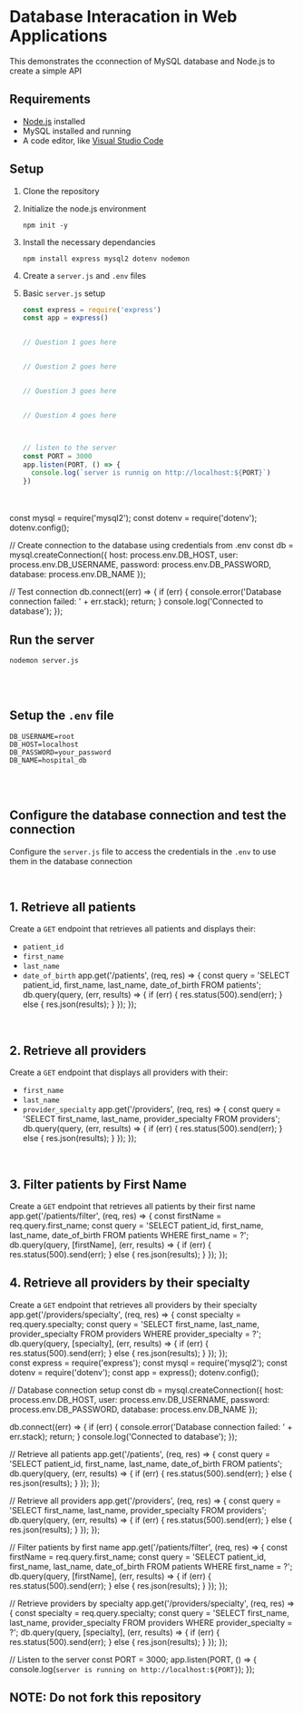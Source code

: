 # Database Interacation in Web Applications

This demonstrates the cconnection of MySQL database and Node.js to create a simple API

## Requirements
- [Node.js](https://nodejs.org/) installed
-  MySQL installed and running
-  A code editor, like [Visual Studio Code](https://code.visualstudio.com/download)

## Setup
1. Clone the repository
2. Initialize the node.js environment
   ```
   npm init -y
   ```
3. Install the necessary dependancies
   ```
   npm install express mysql2 dotenv nodemon
   ```
4. Create a ``` server.js ``` and ```.env``` files
5. Basic ```server.js``` setup
   <br>
   
   ```js
   const express = require('express')
   const app = express()

   
   // Question 1 goes here


   // Question 2 goes here


   // Question 3 goes here


   // Question 4 goes here

   

   // listen to the server
   const PORT = 3000
   app.listen(PORT, () => {
     console.log(`server is runnig on http://localhost:${PORT}`)
   })
   ```
<br><br>
const mysql = require('mysql2');
const dotenv = require('dotenv');
dotenv.config();

// Create connection to the database using credentials from .env
const db = mysql.createConnection({
  host: process.env.DB_HOST,
  user: process.env.DB_USERNAME,
  password: process.env.DB_PASSWORD,
  database: process.env.DB_NAME
});

// Test connection
db.connect((err) => {
  if (err) {
    console.error('Database connection failed: ' + err.stack);
    return;
  }
  console.log('Connected to database');
});

## Run the server
   ```
   nodemon server.js
   ```
<br><br>

## Setup the ```.env``` file
```.env
DB_USERNAME=root
DB_HOST=localhost
DB_PASSWORD=your_password
DB_NAME=hospital_db
```

<br><br>

## Configure the database connection and test the connection
Configure the ```server.js``` file to access the credentials in the ```.env``` to use them in the database connection

<br>

## 1. Retrieve all patients
Create a ```GET``` endpoint that retrieves all patients and displays their:
- ```patient_id```
- ```first_name```
- ```last_name```
- ```date_of_birth```
app.get('/patients', (req, res) => {
  const query = 'SELECT patient_id, first_name, last_name, date_of_birth FROM patients';
  db.query(query, (err, results) => {
    if (err) {
      res.status(500).send(err);
    } else {
      res.json(results);
    }
  });
});
<br>

## 2. Retrieve all providers
Create a ```GET``` endpoint that displays all providers with their:
- ```first_name```
- ```last_name```
- ```provider_specialty```
app.get('/providers', (req, res) => {
  const query = 'SELECT first_name, last_name, provider_specialty FROM providers';
  db.query(query, (err, results) => {
    if (err) {
      res.status(500).send(err);
    } else {
      res.json(results);
    }
  });
});
<br>

## 3. Filter patients by First Name
Create a ```GET``` endpoint that retrieves all patients by their first name
app.get('/patients/filter', (req, res) => {
  const firstName = req.query.first_name;
  const query = 'SELECT patient_id, first_name, last_name, date_of_birth FROM patients WHERE first_name = ?';
  db.query(query, [firstName], (err, results) => {
    if (err) {
      res.status(500).send(err);
    } else {
      res.json(results);
    }
  });
});
<br>

## 4. Retrieve all providers by their specialty
Create a ```GET``` endpoint that retrieves all providers by their specialty
app.get('/providers/specialty', (req, res) => {
  const specialty = req.query.specialty;
  const query = 'SELECT first_name, last_name, provider_specialty FROM providers WHERE provider_specialty = ?';
  db.query(query, [specialty], (err, results) => {
    if (err) {
      res.status(500).send(err);
    } else {
      res.json(results);
    }
  });
});
<br>
const express = require('express');
const mysql = require('mysql2');
const dotenv = require('dotenv');
const app = express();
dotenv.config();

// Database connection setup
const db = mysql.createConnection({
  host: process.env.DB_HOST,
  user: process.env.DB_USERNAME,
  password: process.env.DB_PASSWORD,
  database: process.env.DB_NAME
});

db.connect((err) => {
  if (err) {
    console.error('Database connection failed: ' + err.stack);
    return;
  }
  console.log('Connected to database');
});

// Retrieve all patients
app.get('/patients', (req, res) => {
  const query = 'SELECT patient_id, first_name, last_name, date_of_birth FROM patients';
  db.query(query, (err, results) => {
    if (err) {
      res.status(500).send(err);
    } else {
      res.json(results);
    }
  });
});

// Retrieve all providers
app.get('/providers', (req, res) => {
  const query = 'SELECT first_name, last_name, provider_specialty FROM providers';
  db.query(query, (err, results) => {
    if (err) {
      res.status(500).send(err);
    } else {
      res.json(results);
    }
  });
});

// Filter patients by first name
app.get('/patients/filter', (req, res) => {
  const firstName = req.query.first_name;
  const query = 'SELECT patient_id, first_name, last_name, date_of_birth FROM patients WHERE first_name = ?';
  db.query(query, [firstName], (err, results) => {
    if (err) {
      res.status(500).send(err);
    } else {
      res.json(results);
    }
  });
});

// Retrieve providers by specialty
app.get('/providers/specialty', (req, res) => {
  const specialty = req.query.specialty;
  const query = 'SELECT first_name, last_name, provider_specialty FROM providers WHERE provider_specialty = ?';
  db.query(query, [specialty], (err, results) => {
    if (err) {
      res.status(500).send(err);
    } else {
      res.json(results);
    }
  });
});

// Listen to the server
const PORT = 3000;
app.listen(PORT, () => {
  console.log(`server is running on http://localhost:${PORT}`);
});


## NOTE: Do not fork this repository
